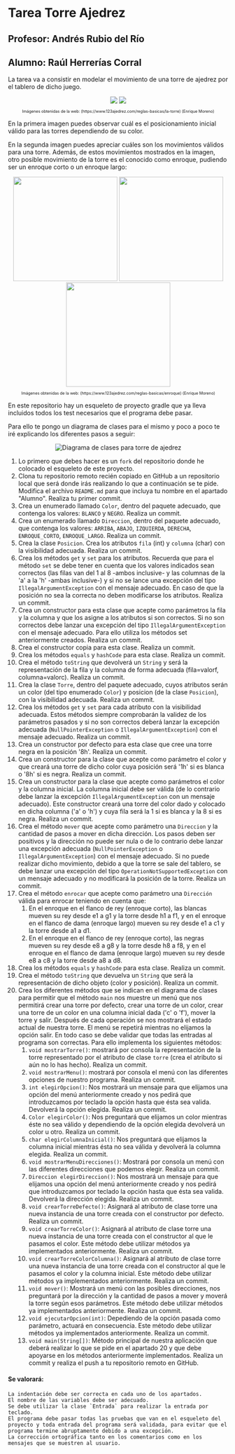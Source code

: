 # Tarea Torre Ajedrez
## Profesor: Andrés Rubio del Río
## Alumno: Raúl Herrerías Corral

La tarea va a consistir en modelar el movimiento de una torre de ajedrez por el tablero de dicho juego.
<div align="center">

<img src="src/main/resources/posicionInicialTorre.png"/>
<img src="src/main/resources/movimientoTorre.png"/>

<p style="font-size: xx-small">Imágenes obtenidas de la web: (https://www.123ajedrez.com/reglas-basicas/la-torre) (Enrique Moreno)</p>
</div>

En la primera imagen puedes observar cuál es el posicionamiento inicial válido para las torres dependiendo de su color.

En la segunda imagen puedes apreciar cuáles son los movimientos válidos para una torre. Además, de estos movimientos mostrados en la imagen, otro posible movimiento de la torre es el conocido como enroque, pudiendo ser un enroque corto o un enroque largo:
</div>

<div align="center">
<img src="src/main/resources/PosicionSinEnroque.png" width="238" height="238"/>
<img src="src/main/resources/Enroque.png" width="238" height="238"/>
<img src="src/main/resources/EnroqueCortoYLargo.png" width="238" height="238"/>
<p style="font-size: xx-small">Imágenes obtenidas de la web: (https://www.123ajedrez.com/reglas-basicas/enroque) (Enrique Moreno)</p>
</div>

En este repositorio hay un esqueleto de proyecto gradle que ya lleva incluidos todos los test necesarios que el programa debe pasar.

Para ello te pongo un diagrama de clases para el mismo y poco a poco te iré explicando los diferentes pasos a seguir:
<div align="center"><img src="src/main/resources/TorreAjedrez.png" alt="Diagrama de clases para torre de ajedrez"/>
</div>

1. Lo primero que debes hacer es un `fork` del repositorio donde he colocado el esqueleto de este proyecto.
2. Clona tu repositorio remoto recién copiado en GitHub a un repositorio local que será donde irás realizando lo que a continuación se te pide. Modifica el archivo `README.md` para que incluya tu nombre en el apartado "Alumno". Realiza tu primer commit.
3. Crea un enumerado llamado `Color`, dentro del paquete adecuado, que contenga los valores: `BLANCO` y `NEGRO`. Realiza un commit.
4. Crea un enumerado llamado `Direccion`, dentro del paquete adecuado, que contenga los valores: `ARRIBA`, `ABAJO`, `IZQUIERDA`, `DERECHA`, `ENROQUE_CORTO`, `ENROQUE_LARGO`. Realiza un commit.
5. Crea la clase `Posicion`. Crea los atributos `fila` (int) y `columna` (char) con la visibilidad adecuada. Realiza un commit.
6. Crea los métodos `get` y `set` para los atributos. Recuerda que para el método `set` se debe tener en cuenta que los valores indicados sean correctos (las filas van del 1 al 8 -ambos inclusive- y las columnas de la 'a' a la 'h' -ambas inclusive-) y si no se lance una excepción del tipo `IllegalArgumentException` con el mensaje adecuado. En caso de que la posición no sea la correcta no deben modificarse los atributos. Realiza un commit.
7. Crea un constructor para esta clase que acepte como parámetros la fila y la columna y que los asigne a los atributos si son correctos. Si no son correctos debe lanzar una excepción del tipo `IllegalArgumentException` con el mensaje adecuado. Para ello utiliza los métodos set anteriormente creados. Realiza un commit.
8. Crea el constructor copia para esta clase. Realiza un commit.
9. Crea los métodos `equals` y `hashCode` para esta clase. Realiza un commit.
10. Crea el método `toString` que devolverá un `String` y será la representación de la fila y la columna de forma adecuada (fila=valorf, columna=valorc). Realiza un commit.
11. Crea la clase `Torre`, dentro del paquete adecuado, cuyos atributos serán un color (del tipo enumerado `Color`) y posicion (de la clase `Posicion`), con la visibilidad adecuada. Realiza un commit.
12. Crea los métodos `get` y `set` para cada atributo con la visibilidad adecuada. Estos métodos siempre comprobarán la validez de los parámetros pasados y si no son correctos deberá lanzar la excepción adecuada (`NullPointerException` o `IllegalArgumentException`) con el mensaje adecuado. Realiza un commit.
13. Crea un constructor por defecto para esta clase que cree una torre negra en la posición '8h'. Realiza un commit.
14. Crea un constructor para la clase que acepte como parámetro el color y que creará una torre de dicho color cuya posición será '1h' si es blanca o '8h' si es negra. Realiza un commit.
15. Crea un constructor para la clase que acepte como parámetros el color y la columna inicial. La columna inicial debe ser válida (de lo contrario debe lanzar la excepción `IllegalArgumentException` con un mensaje adecuado). Este constructor creará una torre del color dado y colocado en dicha columna ('a' o 'h') y cuya fila será la 1 si es blanca y la 8 si es negra. Realiza un commit.
16. Crea el método `mover` que acepte como parámetro una `Direccion` y la cantidad de pasos a mover en dicha dirección. Los pasos deben ser positivos y la dirección no puede ser nula o de lo contrario debe lanzar una excepción adecuada (`NullPointerException` o `IllegalArgumentException`) con el mensaje adecuado. Si no puede realizar dicho movimiento, debido a que la torre se sale del tablero, se debe lanzar una excepción del tipo `OperationNotSupportedException` con un mensaje adecuado y no modificará la posición de la torre. Realiza un commit.
17. Crea el método `enrocar` que acepte como parámetro una `Dirección` válida para enrocar teniendo en cuenta que: 
	1. En el enroque en el flanco de rey (enroque corto), las blancas mueven su rey desde e1 a g1 y la torre desde h1 a f1, y en el enroque en el flanco de dama (enroque largo) mueven su rey desde e1 a c1 y la torre desde a1 a d1.
	2. En el enroque en el flanco de rey (enroque corto), las negras mueven su rey desde e8 a g8 y la torre desde h8 a f8, y en el enroque en el flanco de dama (enroque largo) mueven su rey desde e8 a c8 y la torre desde a8 a d8.
18. Crea los métodos `equals` y `hashCode` para esta clase. Realiza un commit.
19. Crea el método `toString` que devuelva un `String` que será la representación de dicho objeto (color y posición). Realiza un commit.
20. Crea los diferentes métodos que se indican en el diagrama de clases para permitir que el método `main` nos muestre un menú que nos permitirá crear una torre por defecto, crear una torre de un color, crear una torre de un color en una columna inicial dada ('c' o 'f'), mover la torre y salir. Después de cada operación se nos mostrará el estado actual de nuestra torre. El menú se repetirá mientras no elijamos la opción salir. En todo caso se debe validar que todas las entradas al programa son correctas. Para ello implementa los siguientes métodos:
    1. `void mostrarTorre()`: mostrará por consola la representación de la torre representado por el atributo de clase `torre` (crea el atributo si aún no lo has hecho). Realiza un commit.
    2. `void mostrarMenu()`: mostrará por consola el menú con las diferentes opciones de nuestro programa. Realiza un commit.
    3. `int elegirOpcion()`: Nos mostrará un mensaje para que elijamos una opción del menú anteriormente creado y nos pedirá que introduzcamos por teclado la opción hasta que ésta sea valida. Devolverá la opción elegida. Realiza un commit.
    4. `Color elegirColor()`: Nos preguntará que elijamos un color mientras éste no sea válido y dependiendo de la opción elegida devolverá un color u otro. Realiza un commit.
    5. `char elegirColumnaInicial()`: Nos preguntará que elijamos la columna inicial mientras ésta no sea válida y devolverá la columna elegida. Realiza un commit.
    6. `void mostrarMenuDirecciones()`: Mostrará por consola un menú con las diferentes direcciones que podemos elegir. Realiza un commit.
    7. `Direccion elegirDireccion()`: Nos mostrará un mensaje para que elijamos una opción del menú anteriormente creado y nos pedirá que introduzcamos por teclado la opción hasta que ésta sea valida. Devolverá la dirección elegida. Realiza un commit.
    8. `void crearTorreDefecto()`: Asignará al atributo de clase torre una nueva instancia de una torre creada con el constructor por defecto. Realiza un commit.
    9. `void crearTorreColor()`: Asignará al atributo de clase torre una nueva instancia de una torre creada con el constructor al que le pasamos el color. Este método debe utilizar métodos ya implementados anteriormente. Realiza un commit.
    10. `void crearTorreColorColumna()`: Asignará al atributo de clase torre una nueva instancia de una torre creada con el constructor al que le pasamos el color y la columna inicial. Este método debe utilizar métodos ya implementados anteriormente. Realiza un commit.
    11. `void mover()`: Mostrará un menú con las posibles direcciones, nos preguntará por la dirección y la cantidad de pasos a mover y moverá la torre según esos parámetros. Este método debe utilizar métodos ya implementados anteriormente. Realiza un commit.
    12. `void ejecutarOpcion(int)`: Depediendo de la opción pasada como parámetro, actuará en consecuencia. Este método debe utilizar métodos ya implementados anteriormente. Realiza un commit.
    13. `void main(String[])`: Método principal de nuestra aplicación que deberá realizar lo que se pide en el apartado 20 y que debe apoyarse en los métodos anteriormente implementados. Realiza un commit y realiza el push a tu repositorio remoto en GitHub.


#### Se valorará:

    La indentación debe ser correcta en cada uno de los apartados.
    El nombre de las variables debe ser adecuado.
    Se debe utilizar la clase `Entrada` para realizar la entrada por teclado.
    El programa debe pasar todas las pruebas que van en el esqueleto del proyecto y toda entrada del programa será validada, para evitar que el programa termine abruptamente debido a una excepción.
    La corrección ortográfica tanto en los comentarios como en los mensajes que se muestren al usuario.
